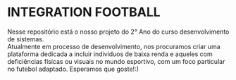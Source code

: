 <h1> INTEGRATION FOOTBALL</h1>
<p>     Nesse repositório está o nosso projeto do 2° Ano do curso desenvolvimento de sistemas.<br>
    Atualmente em processo de desenvolvimento, nos procuramos criar uma plataforma dedicada a incluir indivíduos de baixa renda e aqueles com deficiências físicas ou visuais no mundo esportivo, com um foco particular no futebol adaptado. 
Esperamos que goste!:)
